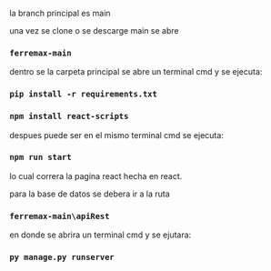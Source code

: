 la branch principal es main

una vez se clone o se descarge main se abre
 ### `ferremax-main`
dentro se la carpeta principal se abre un terminal cmd y se ejecuta:
### `pip install -r requirements.txt`
### `npm install react-scripts`
despues puede ser en el mismo terminal cmd se ejecuta:
### `npm run start`
lo cual correra la pagina react hecha en react.

para la base de datos se debera ir a la ruta 
### `ferremax-main\apiRest`
en donde se abrira un terminal cmd y se ejutara:
### `py manage.py runserver`




